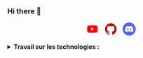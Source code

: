 ### Hi there 👋

<!--
**BluedyRimuru/BluedyRimuru** is a ✨ _special_ ✨ repository because its `README.md` (this file) appears on your GitHub profile.

Here are some ideas to get you started:

- 🔭 I’m currently working on ...
- 🌱 I’m currently learning ...
- 👯 I’m looking to collaborate on ...
- 🤔 I’m looking for help with ...
- 💬 Ask me about ...
- 📫 How to reach me: ...
- 😄 Pronouns: ...
- ⚡ Fun fact: ...
-->

<p align="center">
  <a href="https://www.youtube.com/channel/UCu-s9lM4-YYXG8ss2JO94xg"><img height="30" src="youtube.png"></a>&nbsp;&nbsp;
  <a href="https://github.com/BluedyRimuru"><img height="30" src="github.png"></a>&nbsp;&nbsp;
  <a href=""><img height="30" src="discord_1.png"></a>&nbsp;&nbsp;
  <a href=""><img height="24" src=""></a>&nbsp;&nbsp;
  <a href=""><img height="24" src=""></a>&nbsp;&nbsp;
</p>
<details>
  <summary><strong>Travail sur les technologies : </strong></summary>
  - HTML / CSS (Intermédiare) <br/>
  - PHP (En apprentissage...) <br/>
  - Symfony / Laravel (Prochainement...) <br/>
  - Python (Débutant) <br/>
  - JavaScript (Débutant)
</details>
